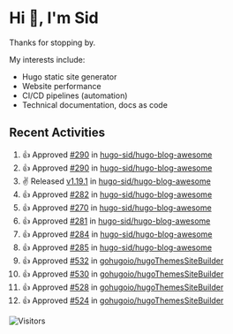 # Hi 👋, I'm Sid

Thanks for stopping by. 

My interests include:
- Hugo static site generator
- Website performance
- CI/CD pipelines (automation)
- Technical documentation, docs as code


## Recent Activities

<!--RECENT_ACTIVITY:start-->
1. 👍 Approved [#290](https://github.com/hugo-sid/hugo-blog-awesome/pull/290#pullrequestreview-2669461201) in [hugo-sid/hugo-blog-awesome](https://github.com/hugo-sid/hugo-blog-awesome)<br>
2. 👍 Approved [#290](https://github.com/hugo-sid/hugo-blog-awesome/pull/290#pullrequestreview-2669461201) in [hugo-sid/hugo-blog-awesome](https://github.com/hugo-sid/hugo-blog-awesome)<br>
3. ✌️ Released [v1.19.1](https://github.com/hugo-sid/hugo-blog-awesome/releases/tag/v1.19.1) in [hugo-sid/hugo-blog-awesome](https://github.com/hugo-sid/hugo-blog-awesome)<br>
4. 👍 Approved [#282](https://github.com/hugo-sid/hugo-blog-awesome/pull/282#pullrequestreview-2659881185) in [hugo-sid/hugo-blog-awesome](https://github.com/hugo-sid/hugo-blog-awesome)<br>
5. 👍 Approved [#270](https://github.com/hugo-sid/hugo-blog-awesome/pull/270#pullrequestreview-2654558043) in [hugo-sid/hugo-blog-awesome](https://github.com/hugo-sid/hugo-blog-awesome)<br>
6. 👍 Approved [#281](https://github.com/hugo-sid/hugo-blog-awesome/pull/281#pullrequestreview-2654552450) in [hugo-sid/hugo-blog-awesome](https://github.com/hugo-sid/hugo-blog-awesome)<br>
7. 👍 Approved [#284](https://github.com/hugo-sid/hugo-blog-awesome/pull/284#pullrequestreview-2654544840) in [hugo-sid/hugo-blog-awesome](https://github.com/hugo-sid/hugo-blog-awesome)<br>
8. 👍 Approved [#285](https://github.com/hugo-sid/hugo-blog-awesome/pull/285#pullrequestreview-2654537875) in [hugo-sid/hugo-blog-awesome](https://github.com/hugo-sid/hugo-blog-awesome)<br>
9. 👍 Approved [#532](https://github.com/gohugoio/hugoThemesSiteBuilder/pull/532#pullrequestreview-2653716475) in [gohugoio/hugoThemesSiteBuilder](https://github.com/gohugoio/hugoThemesSiteBuilder)<br>
10. 👍 Approved [#530](https://github.com/gohugoio/hugoThemesSiteBuilder/pull/530#pullrequestreview-2653714595) in [gohugoio/hugoThemesSiteBuilder](https://github.com/gohugoio/hugoThemesSiteBuilder)<br>
11. 👍 Approved [#528](https://github.com/gohugoio/hugoThemesSiteBuilder/pull/528#pullrequestreview-2653712416) in [gohugoio/hugoThemesSiteBuilder](https://github.com/gohugoio/hugoThemesSiteBuilder)<br>
12. 👍 Approved [#524](https://github.com/gohugoio/hugoThemesSiteBuilder/pull/524#pullrequestreview-2630944283) in [gohugoio/hugoThemesSiteBuilder](https://github.com/gohugoio/hugoThemesSiteBuilder)<br>
<!--RECENT_ACTIVITY:end-->

![Visitors](https://api.visitorbadge.io/api/visitors?path=https%3A%2F%2Fgithub.com%2Fhugo-sid%2Fhugo-sid&countColor=%2337d67a&style=flat&labelStyle=upper)
